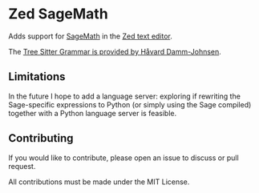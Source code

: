 # Zed SageMath

Adds support for [SageMath](https://www.sagemath.org/) in the [Zed text editor](https://zed.dev/).

The [Tree Sitter Grammar is provided by Håvard Damm-Johnsen](https://github.com/havarddj/tree-sitter-sage).

## Limitations

In the future I hope to add a language server:
exploring if rewriting the Sage-specific expressions to Python (or simply using the Sage compiled)
together with a Python language server is feasible.

## Contributing

If you would like to contribute, please open an issue to discuss or pull request.

All contributions must be made under the MIT License.
